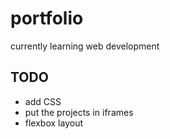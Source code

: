 # portfolio
currently learning web development

## TODO
* add CSS
* put the projects in iframes
* flexbox layout

